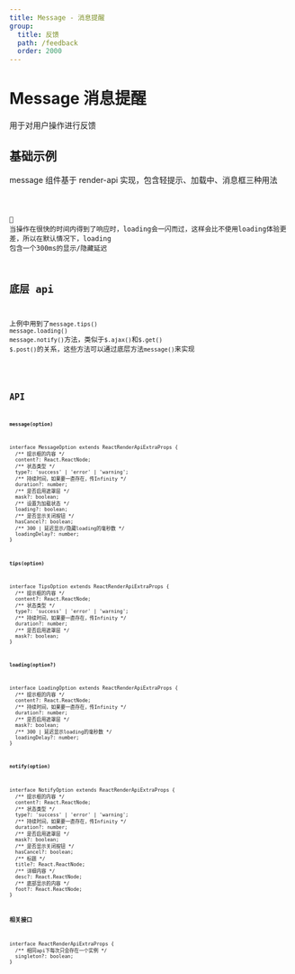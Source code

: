 ```yaml
---
title: Message - 消息提醒
group:
  title: 反馈
  path: /feedback
  order: 2000
---
```


# Message 消息提醒

用于对用户操作进行反馈

## 基础示例

message 组件基于 render-api 实现，包含轻提示、加载中、消息框三种用法

<code src="./message-demo.tsx" />

🔺 当操作在很快的时间内得到了响应时，loading会一闪而过，这样会比不使用loading体验更差，所以在默认情况下，loading 包含一个300ms的显示/隐藏延迟

## 底层 api

上例中用到了`message.tips()` `message.loading()` `message.notify()`方法，类似于`$.ajax()`和`$.get()` `$.post()`的关系，这些方法可以通过底层方法`message()`来实现

<code src="./message-demo2.tsx" />

## API

**`message(option)`**

```tsx | pure
interface MessageOption extends ReactRenderApiExtraProps {
  /** 提示框的内容 */
  content?: React.ReactNode;
  /** 状态类型 */
  type?: 'success' | 'error' | 'warning';
  /** 持续时间，如果要一直存在，传Infinity */
  duration?: number;
  /** 是否启用遮罩层 */
  mask?: boolean;
  /** 设置为加载状态 */
  loading?: boolean;
  /** 是否显示关闭按钮 */
  hasCancel?: boolean;
  /** 300 | 延迟显示/隐藏loading的毫秒数 */
  loadingDelay?: number;
}
```

**`tips(option)`**

```tsx | pure
interface TipsOption extends ReactRenderApiExtraProps {
  /** 提示框的内容 */
  content?: React.ReactNode;
  /** 状态类型 */
  type?: 'success' | 'error' | 'warning';
  /** 持续时间，如果要一直存在，传Infinity */
  duration?: number;
  /** 是否启用遮罩层 */
  mask?: boolean;
}
```

**`loading(option?)`**

```tsx | pure
interface LoadingOption extends ReactRenderApiExtraProps {
  /** 提示框的内容 */
  content?: React.ReactNode;
  /** 持续时间，如果要一直存在，传Infinity */
  duration?: number;
  /** 是否启用遮罩层 */
  mask?: boolean;
  /** 300 | 延迟显示loading的毫秒数 */
  loadingDelay?: number;
}
```

**`notify(option)`**

```tsx | pure
interface NotifyOption extends ReactRenderApiExtraProps {
  /** 提示框的内容 */
  content?: React.ReactNode;
  /** 状态类型 */
  type?: 'success' | 'error' | 'warning';
  /** 持续时间，如果要一直存在，传Infinity */
  duration?: number;
  /** 是否启用遮罩层 */
  mask?: boolean;
  /** 是否显示关闭按钮 */
  hasCancel?: boolean;
  /** 标题 */
  title?: React.ReactNode;
  /** 详细内容 */
  desc?: React.ReactNode;
  /** 底部显示的内容 */
  foot?: React.ReactNode;
}
```

**相关接口**

```tsx | pure
interface ReactRenderApiExtraProps {
  /** 相同api下每次只会存在一个实例 */
  singleton?: boolean;
}
```
